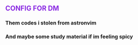 ## <span style='color:blueviolet'>$\text{CONFIG FOR DM}$</span> 
    
### $\text{Them codes i stolen from astronvim}$ 

### $\text{And maybe some study material if im feeling spicy}$ 
